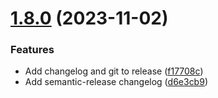 # [1.8.0](https://github.com/JonssonWorkwear/strapi-plugin-commercetools-integration/compare/v1.7.4...v1.8.0) (2023-11-02)


### Features

* Add changelog and git to release ([f17708c](https://github.com/JonssonWorkwear/strapi-plugin-commercetools-integration/commit/f17708c93da6f5ce903870fa316136522f502433))
* Add semantic-release changelog ([d6e3cb9](https://github.com/JonssonWorkwear/strapi-plugin-commercetools-integration/commit/d6e3cb9cffb490422a36b781ed2ddaf4a79e21e3))
